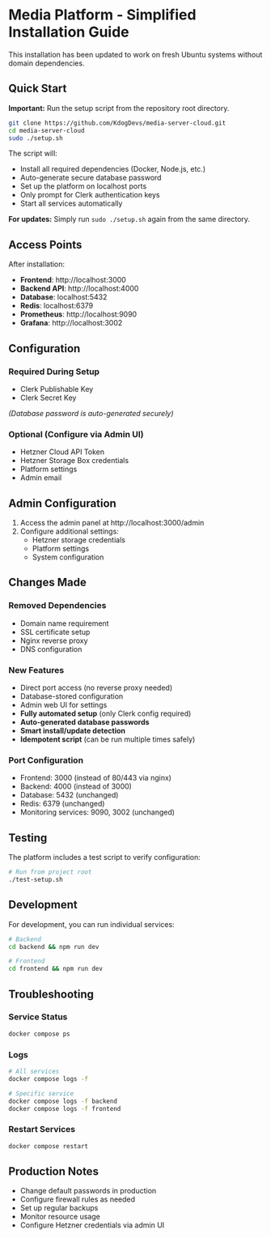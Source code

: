 # Media Platform - Simplified Installation Guide

This installation has been updated to work on fresh Ubuntu systems without domain dependencies.

## Quick Start

**Important:** Run the setup script from the repository root directory.

```bash
git clone https://github.com/KdogDevs/media-server-cloud.git
cd media-server-cloud
sudo ./setup.sh
```

The script will:
- Install all required dependencies (Docker, Node.js, etc.)
- Auto-generate secure database password
- Set up the platform on localhost ports
- Only prompt for Clerk authentication keys
- Start all services automatically

**For updates:** Simply run `sudo ./setup.sh` again from the same directory.

## Access Points

After installation:

- **Frontend**: http://localhost:3000
- **Backend API**: http://localhost:4000
- **Database**: localhost:5432
- **Redis**: localhost:6379
- **Prometheus**: http://localhost:9090
- **Grafana**: http://localhost:3002

## Configuration

### Required During Setup
- Clerk Publishable Key
- Clerk Secret Key

*(Database password is auto-generated securely)*

### Optional (Configure via Admin UI)
- Hetzner Cloud API Token
- Hetzner Storage Box credentials
- Platform settings
- Admin email

## Admin Configuration

1. Access the admin panel at http://localhost:3000/admin
2. Configure additional settings:
   - Hetzner storage credentials
   - Platform settings
   - System configuration

## Changes Made

### Removed Dependencies
- Domain name requirement
- SSL certificate setup
- Nginx reverse proxy
- DNS configuration

### New Features
- Direct port access (no reverse proxy needed)
- Database-stored configuration
- Admin web UI for settings
- **Fully automated setup** (only Clerk config required)
- **Auto-generated database passwords**
- **Smart install/update detection**
- **Idempotent script** (can be run multiple times safely)

### Port Configuration
- Frontend: 3000 (instead of 80/443 via nginx)
- Backend: 4000 (instead of 3000)
- Database: 5432 (unchanged)
- Redis: 6379 (unchanged)
- Monitoring services: 9090, 3002 (unchanged)

## Testing

The platform includes a test script to verify configuration:

```bash
# Run from project root
./test-setup.sh
```

## Development

For development, you can run individual services:

```bash
# Backend
cd backend && npm run dev

# Frontend  
cd frontend && npm run dev
```

## Troubleshooting

### Service Status
```bash
docker compose ps
```

### Logs
```bash
# All services
docker compose logs -f

# Specific service
docker compose logs -f backend
docker compose logs -f frontend
```

### Restart Services
```bash
docker compose restart
```

## Production Notes

- Change default passwords in production
- Configure firewall rules as needed
- Set up regular backups
- Monitor resource usage
- Configure Hetzner credentials via admin UI